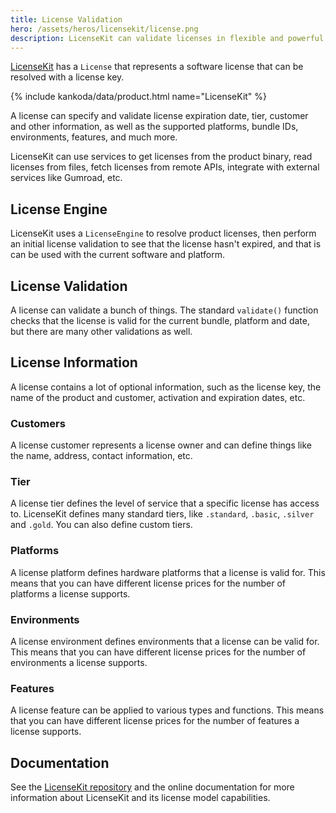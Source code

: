 ```yaml
---
title: License Validation
hero: /assets/heros/licensekit/license.png
description: LicenseKit can validate licenses in flexible and powerful ways.
---
```


[LicenseKit](/licensekit) has a ``License`` that represents a software license that can be resolved with a license key.

{% include kankoda/data/product.html name="LicenseKit" %}

A license can specify and validate license expiration date, tier, customer and other information, as well as the supported platforms, bundle IDs, environments, features, and much more.

LicenseKit can use services to get licenses from the product binary, read licenses from files, fetch licenses from remote APIs, integrate with external services like Gumroad, etc.


## License Engine

LicenseKit uses a ``LicenseEngine`` to resolve product licenses, then perform an initial license validation to see that the license hasn't expired, and that is can be used with the current software and platform.



## License Validation

A license can validate a bunch of things. The standard ``validate()`` function checks that the license is valid for the current bundle, platform and date, but there are many other validations as well.



## License Information

A license contains a lot of optional information, such as the license key, the name of the product and customer, activation and expiration dates, etc.


### Customers

A license customer represents a license owner and can define things like the name, address, contact information, etc.


### Tier

A license tier defines the level of service that a specific license has access to. LicenseKit defines many standard tiers, like `.standard`, `.basic`, `.silver` and `.gold`. You can also define custom tiers.


### Platforms

A license platform defines hardware platforms that a license is valid for. This means that you can have different license prices for the number of platforms a license supports.


### Environments

A license environment defines environments that a license can be valid for. This means that you can have different license prices for the number of environments a license supports.


### Features

A license feature can be applied to various types and functions. This means that you can have different license prices for the number of features a license supports.


## Documentation

See the [LicenseKit repository]({{product.github}}) and the online documentation for more information about LicenseKit and its license model capabilities.